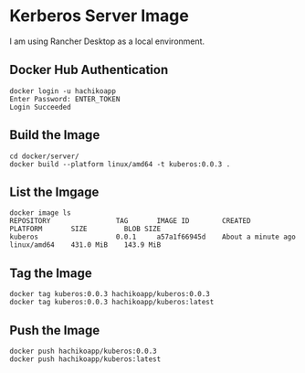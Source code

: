# Kerberos Server Image

I am using Rancher Desktop as a local environment.

## Docker Hub Authentication

```
docker login -u hachikoapp
Enter Password: ENTER_TOKEN
Login Succeeded
```

## Build the Image

```
cd docker/server/
docker build --platform linux/amd64 -t kuberos:0.0.3 .
```

## List the Imgage

```
docker image ls
REPOSITORY                TAG       IMAGE ID        CREATED               PLATFORM       SIZE         BLOB SIZE
kuberos                   0.0.1     a57a1f66945d    About a minute ago    linux/amd64    431.0 MiB    143.9 MiB
```

## Tag the Image

```
docker tag kuberos:0.0.3 hachikoapp/kuberos:0.0.3
docker tag kuberos:0.0.3 hachikoapp/kuberos:latest
```

## Push the Image

```
docker push hachikoapp/kuberos:0.0.3
docker push hachikoapp/kuberos:latest
```

